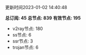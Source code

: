 更新时间2023-01-02 14:40:48

**总订阅: 45**
**总节点: 839**
**有效节点: 195**
- v2ray节点: 180
- ss节点: 6
- ssr节点: 3
- trojan节点: 6
